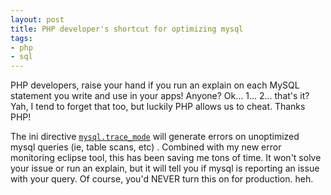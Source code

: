 ```yaml
---
layout: post
title: PHP developer's shortcut for optimizing mysql
tags:
- php
- sql
---
```

PHP developers, raise your hand if you run an explain on each MySQL statement you write and use in your apps!  Anyone?  Ok... 1... 2... that's it?  Yah, I tend to forget that too, but luckily PHP allows us to cheat.  Thanks PHP!

The ini directive [`mysql.trace_mode`](http://us.php.net/manual/en/ref.mysql.php#ini.mysql.trace-mode) will generate errors on unoptimized mysql queries (ie, table scans, etc) .  Combined with my new error monitoring eclipse tool, this has been saving me tons of time.  It won't solve your issue or run an explain, but it will tell you if mysql is reporting an issue with your query.  Of course, you'd NEVER turn this on for production. heh.
